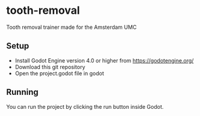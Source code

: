 # tooth-removal
Tooth removal trainer made for the Amsterdam UMC

## Setup
- Install Godot Engine version 4.0 or higher from https://godotengine.org/ 
- Download this git repository
- Open the project.godot file in godot

## Running
You can run the project by clicking the run button inside Godot.
